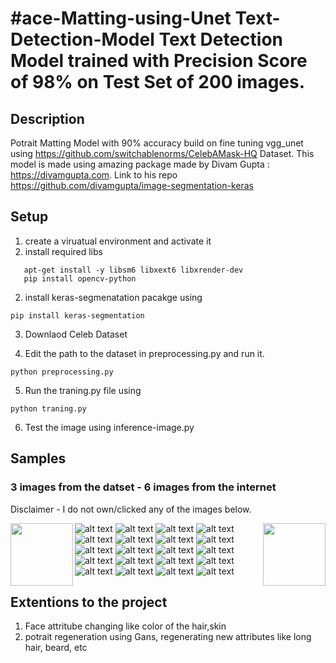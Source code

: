 #ace-Matting-using-Unet
Text-Detection-Model
Text Detection Model trained with Precision Score of 98% on Test Set of 200 images. 
===================

## Description
Potrait Matting Model with 90% accuracy build on fine tuning vgg_unet using https://github.com/switchablenorms/CelebAMask-HQ Dataset. 
This model is made using amazing package made by Divam Gupta : https://divamgupta.com. Link to his repo https://github.com/divamgupta/image-segmentation-keras


## Setup
1. create a viruatual environment  and activate it 
2. install required libs
```
   apt-get install -y libsm6 libxext6 libxrender-dev
   pip install opencv-python
```
2. install keras-segmenatation pacakge using
```
pip install keras-segmentation
```
3. Downlaod Celeb Dataset

4. Edit the path to the dataset in preprocessing.py and run it.
```
python preprocessing.py
```

5. Run the traning.py file using
```
python traning.py
```
6. Test the image using inference-image.py

## Samples 
### 3 images from the datset - 6 images from the internet
Disclaimer -  I do not own/clicked any of the images below. 


<img align="left" width="100" height="100" src="https://github.com/Divyam10/Face-Matting-using-Unet/blob/master/results/0.jpg"> <img align="right" width="100" height="100" src="https://github.com/Divyam10/Face-Matting-using-Unet/blob/master/results/0.png">







![alt text](https://github.com/Divyam10/Face-Matting-using-Unet/blob/master/results/0.jpg) ![alt text](https://github.com/Divyam10/Face-Matting-using-Unet/blob/master/results/0.png)
![alt text](https://github.com/Divyam10/Face-Matting-using-Unet/blob/master/results/1.jpg) ![alt text](https://github.com/Divyam10/Face-Matting-using-Unet/blob/master/results/1.png)
![alt text](https://github.com/Divyam10/Face-Matting-using-Unet/blob/master/results/2.jpg) ![alt text](https://github.com/Divyam10/Face-Matting-using-Unet/blob/master/results/2.png)
![alt text](https://github.com/Divyam10/Face-Matting-using-Unet/blob/master/results/3.jpg) ![alt text](https://github.com/Divyam10/Face-Matting-using-Unet/blob/master/results/3.png)
![alt text](https://github.com/Divyam10/Face-Matting-using-Unet/blob/master/results/4.jpg) ![alt text](https://github.com/Divyam10/Face-Matting-using-Unet/blob/master/results/4.png)
![alt text](https://github.com/Divyam10/Face-Matting-using-Unet/blob/master/results/5.jpg) ![alt text](https://github.com/Divyam10/Face-Matting-using-Unet/blob/master/results/5.png)
![alt text](https://github.com/Divyam10/Face-Matting-using-Unet/blob/master/results/6.jpg) ![alt text](https://github.com/Divyam10/Face-Matting-using-Unet/blob/master/results/6.png)
![alt text](https://github.com/Divyam10/Face-Matting-using-Unet/blob/master/results/7.jpg) ![alt text](https://github.com/Divyam10/Face-Matting-using-Unet/blob/master/results/7.png)
![alt text](https://github.com/Divyam10/Face-Matting-using-Unet/blob/master/results/8.jpg) ![alt text](https://github.com/Divyam10/Face-Matting-using-Unet/blob/master/results/8.png)
![alt text](https://github.com/Divyam10/Face-Matting-using-Unet/blob/master/results/9.jpg) ![alt text](https://github.com/Divyam10/Face-Matting-using-Unet/blob/master/results/9.png)







## Extentions to the project
1. Face attritube changing like color of the  hair,skin
2. potrait regeneration using Gans, regenerating new attributes like long hair, beard, etc

